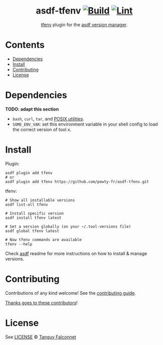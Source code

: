 <div align="center">

# asdf-tfenv [![Build](https://github.com/pewty-fr/asdf-tfenv/actions/workflows/build.yml/badge.svg)](https://github.com/pewty-fr/asdf-tfenv/actions/workflows/build.yml) [![Lint](https://github.com/pewty-fr/asdf-tfenv/actions/workflows/lint.yml/badge.svg)](https://github.com/pewty-fr/asdf-tfenv/actions/workflows/lint.yml)

[tfenv](https://github.com/tfutils/tfenv) plugin for the [asdf version manager](https://asdf-vm.com).

</div>

# Contents

- [Dependencies](#dependencies)
- [Install](#install)
- [Contributing](#contributing)
- [License](#license)

# Dependencies

**TODO: adapt this section**

- `bash`, `curl`, `tar`, and [POSIX utilities](https://pubs.opengroup.org/onlinepubs/9699919799/idx/utilities.html).
- `SOME_ENV_VAR`: set this environment variable in your shell config to load the correct version of tool x.

# Install

Plugin:

```shell
asdf plugin add tfenv
# or
asdf plugin add tfenv https://github.com/pewty-fr/asdf-tfenv.git
```

tfenv:

```shell
# Show all installable versions
asdf list-all tfenv

# Install specific version
asdf install tfenv latest

# Set a version globally (on your ~/.tool-versions file)
asdf global tfenv latest

# Now tfenv commands are available
tfenv --help
```

Check [asdf](https://github.com/asdf-vm/asdf) readme for more instructions on how to
install & manage versions.

# Contributing

Contributions of any kind welcome! See the [contributing guide](contributing.md).

[Thanks goes to these contributors](https://github.com/pewty-fr/asdf-tfenv/graphs/contributors)!

# License

See [LICENSE](LICENSE) © [Tanguy Falconnet](https://github.com/pewty-fr/)
